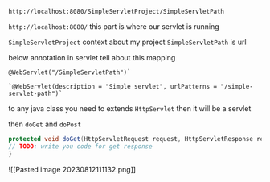 `http://localhost:8080/SimpleServletProject/SimpleServletPath`

`http://localhost:8080/`  this part is where our servlet is running

`SimpleServletProject` context about my project
`SimpleServletPath` is url 

below annotation in servlet tell about this mapping

	@WebServlet("/SimpleServletPath")`

	`@WebServlet(description = "Simple servlet", urlPatterns = "/simple-servlet-path")`


to any java class you need to extends `HttpServlet` then it will be a servlet

then `doGet` and `doPost`
```java
protected void doGet(HttpServletRequest request, HttpServletResponse response) throws ServletException, IOException {
// TODO: write you code for get response
}
```

![[Pasted image 20230812111132.png]]

